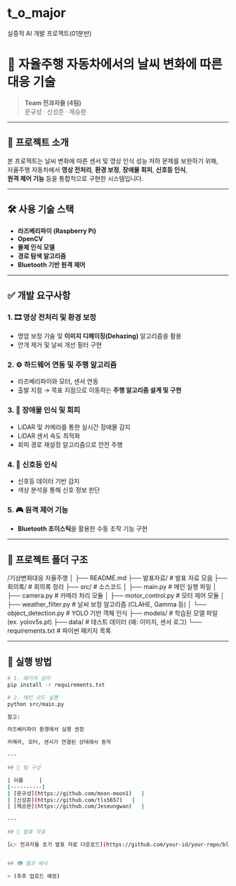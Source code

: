 # t_o_major
실증적 AI 개발 프로젝트(01분반)

# 🚗 자율주행 자동차에서의 날씨 변화에 따른 대응 기술

> **Team 전과자들 (4팀)**  
> 문규성 · 신성준 · 제승완

---

## 📌 프로젝트 소개

본 프로젝트는 날씨 변화에 따른 센서 및 영상 인식 성능 저하 문제를 보완하기 위해,  
자율주행 자동차에서 **영상 전처리**, **환경 보정**, **장애물 회피**, **신호등 인식**,  
**원격 제어 기능** 등을 통합적으로 구현한 시스템입니다.

---

## 🛠️ 사용 기술 스택

- **라즈베리파이 (Raspberry Pi)**
- **OpenCV**
- **물체 인식 모델**
- **경로 탐색 알고리즘**
- **Bluetooth 기반 원격 제어**

---

## ✅ 개발 요구사항

### 1. 🎞️ 영상 전처리 및 환경 보정
- 명암 보정 기술 및 **이미지 디헤이징(Dehazing)** 알고리즘을 활용
- 안개 제거 및 날씨 개선 필터 구현

### 2. ⚙️ 하드웨어 연동 및 주행 알고리즘
- 라즈베리파이와 모터, 센서 연동
- 출발 지점 → 목표 지점으로 이동하는 **주행 알고리즘 설계 및 구현**

### 3. 🚧 장애물 인식 및 회피
- LiDAR 및 카메라를 통한 실시간 장애물 감지
- LiDAR 센서 속도 최적화
- 회피 경로 재설정 알고리즘으로 안전 주행

### 4. 🚦 신호등 인식
- 신호등 데이터 기반 감지
- 색상 분석을 통해 신호 정보 판단

### 5. 🎮 원격 제어 기능
- **Bluetooth 조이스틱**을 활용한 수동 조작 기능 구현

---

## 📂 프로젝트 폴더 구조
/기상변화대응 자율주행 │ ├── README.md ├── 발표자료/ # 발표 자료 모음 ├── 회의록/ # 회의록 정리 ├── src/ # 소스코드 │ ├── main.py # 메인 실행 파일 │ ├── camera.py # 카메라 처리 모듈 │ ├── motor_control.py # 모터 제어 모듈 │ ├── weather_filter.py # 날씨 보정 알고리즘 (CLAHE, Gamma 등) │ └── object_detection.py # YOLO 기반 객체 인식 ├── models/ # 학습된 모델 파일 (ex. yolov5s.pt) ├── data/ # 테스트 데이터 (예: 이미지, 센서 로그) └── requirements.txt # 파이썬 패키지 목록

---

## 🚀 실행 방법

```bash
# 1. 패키지 설치
pip install -r requirements.txt

# 2. 메인 코드 실행
python src/main.py

참고:

라즈베리파이 환경에서 실행 권장

카메라, 모터, 센서가 연결된 상태에서 동작

---

## 👥 팀 구성

| 이름     | 
|----------|
| [문규성](https://github.com/moon-moon1)   | 
| [신성준](https://github.com/tls5657)   | 
| [제승완](https://github.com/Jeseungwan)   | 

---

## 📑 발표 자료

[👉 전과자들 초기 발표 자료 다운로드](https://github.com/your-id/your-repo/blob/main/기상변화대응%20자율주행/발표자료/초기발표/전과자들-초기발표.pptx?raw=true)


## 📷 결과 예시

> (추후 업로드 예정)
